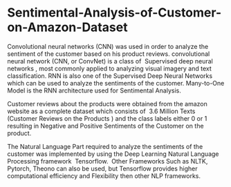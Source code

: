 # Sentimental-Analysis-of-Customer-on-Amazon-Dataset
Convolutional neural networks (CNN) was used in order to analyze the sentiment of the customer based on his product reviews. convolutional neural network (CNN, or ConvNet) is a class of ​ Supervised deep neural networks​ , most commonly applied to analyzing visual imagery and text classification. RNN is also one of the Supervised Deep Neural Networks which can be used to analyze the sentiments of the customer. Many-to-One Model is the RNN architecture used for Sentimental Analysis.

Customer reviews about the products were obtained from the amazon website as a complete dataset
which consists of ​ 3.6 Million Texts (Customer Reviews on the Products )​ and the class labels either 0 or 1
resulting in Negative and Positive Sentiments of the Customer on the product.

The Natural Language Part required to analyze the sentiments of the customer was implemented by using
the Deep Learning Natural Language Processing framework ​ Tensorflow. ​ Other Frameworks Such as NLTK,
Pytorch, Theono can also be used, but Tensorflow provides higher computational efficiency and Flexibility
then other NLP frameworks.
